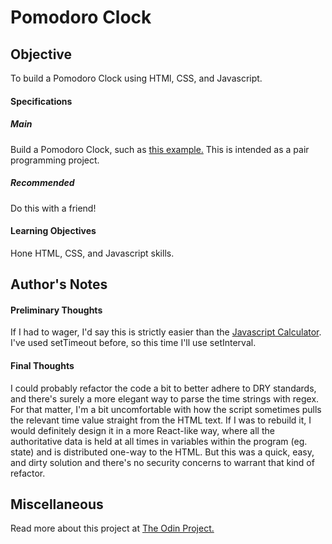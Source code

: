 # Pomodoro Clock

## Objective

To build a Pomodoro Clock using HTMl, CSS, and Javascript.

#### Specifications

##### Main

Build a Pomodoro Clock, such as [this example.](http://romantic-trouble.surge.sh/)
This is intended as a pair programming project.

##### Recommended

Do this with a friend!

#### Learning Objectives

Hone HTML, CSS, and Javascript skills.

## Author's Notes

#### Preliminary Thoughts

If I had to wager, I'd say this is strictly easier than the [Javascript Calculator](https://github.com/codyMalcolm/odin-javascript-calculator). I've used setTimeout before, so this time I'll use setInterval.

#### Final Thoughts

I could probably refactor the code a bit to better adhere to DRY standards, and there's surely a more elegant way to parse the time strings with regex. For that matter, I'm a bit uncomfortable with how the script sometimes pulls the relevant time value straight from the HTML text. If I was to rebuild it, I would definitely design it in a more React-like way, where all the authoritative data is held at all times in variables within the program (eg. state) and is distributed one-way to the HTML. But this was a quick, easy, and dirty solution and there's no security concerns to warrant that kind of refactor.

## Miscellaneous

Read more about this project at [The Odin Project.](https://www.theodinproject.com/courses/web-development-101/lessons/pairing-project)

